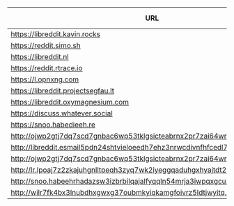 |URL|Network|Version|Location|Behind Cloudflare?|Comment|
|-|-|-|-|-|-|
|https://libreddit.kavin.rocks|WWW|v0.34.0|🇮🇳 IN|||
|https://reddit.simo.sh|WWW|v0.30.1|🇧🇬 BG|||
|https://libreddit.nl|WWW|v0.31.0|🇳🇱 NL|||
|https://reddit.rtrace.io|WWW|v0.34.0|🇩🇪 DE|||
|https://l.opnxng.com|WWW|v0.31.0|🇸🇬 SG|||
|https://libreddit.projectsegfau.lt|WWW|v0.34.0|🇱🇺 LU|||
|https://libreddit.oxymagnesium.com|WWW|v0.34.0|🇺🇸 US|||
|https://discuss.whatever.social|WWW|v0.34.0|🇺🇸 US||uses CDN|
|https://snoo.habedieeh.re|WWW|v0.31.0|🇨🇦 CA|||
|http://ojwp2gtj7dq7scd7gnbac6wp53tklgsicteabrnx2pr7zai64wriiaad.onion|Tor|v0.22.9|🇺🇸 US|||
|http://libreddit.esmail5pdn24shtvieloeedh7ehz3nrwcdivnfhfcedl7gf4kwddhkqd.onion|Tor|v0.25.0|🇨🇦 CA|||
|http://ojwp2gtj7dq7scd7gnbac6wp53tklgsicteabrnx2pr7zai64wriiaad.onion|Tor|v0.22.9|🇺🇸 US|||
|http://lr.lpoaj7z2zkajuhgnlltpeqh3zyq7wk2iyeggqaduhgxhyajtdt2j7wad.onion|Tor|v0.25.0|🇩🇪 DE|||
|http://snoo.habeehrhadazsw3izbrbilqajalfyqqln54mrja3iwpqxgcuxnus7eid.onion|Tor|v0.25.0|🇨🇦 CA|||
|http://wilr7fk4bx3lnubdhxgwxg37oubmkyiqkamgfoivrz5ldtjwyitq.b32.i2p|I2P|v0.25.0|🇨🇦 CA|||
